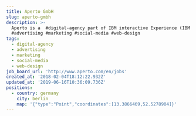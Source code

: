 ```yaml
---
title: Aperto GmbH
slug: aperto-gmbh
description: >-
  Aperto is a  #digital-agency part of IBM interactive Experience (IBM iX);
  #advertising #marketing #social-media #web-design
tags:
  - digital-agency
  - advertising
  - marketing
  - social-media
  - web-design
job_board_url: 'http://www.aperto.com/en/jobs'
created_at: '2018-02-04T18:12:22.932Z'
updated_at: '2019-06-16T10:36:09.736Z'
positions:
  - country: germany
    city: berlin
    map: '{"type":"Point","coordinates":[13.3866469,52.5278904]}'
---
```

